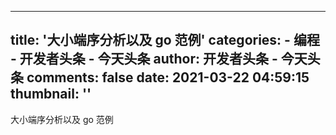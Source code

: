 
---
title: '大小端序分析以及 go 范例'
categories: 
    - 编程
    - 开发者头条 - 今天头条
author: 开发者头条 - 今天头条
comments: false
date: 2021-03-22 04:59:15
thumbnail: ''
---

<div>   
大小端序分析以及 go 范例  
</div>
            